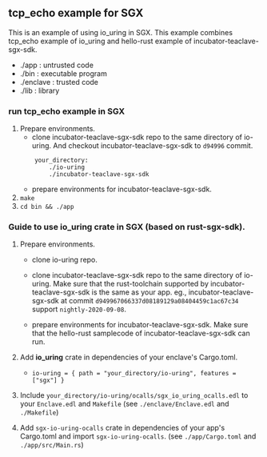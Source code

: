 ## tcp_echo example for SGX
This is an example of using io_uring in SGX. 
This example combines tcp_echo example of io_uring and hello-rust example of incubator-teaclave-sgx-sdk.
- ./app : untrusted code
- ./bin : executable program
- ./enclave : trusted code
- ./lib : library

### run tcp_echo example in SGX
1. Prepare environments.
    - clone incubator-teaclave-sgx-sdk repo to the same directory of io-uring. And checkout incubator-teaclave-sgx-sdk to ```d94996``` commit.
    ```
        your_directory:
            ./io-uring
            ./incubator-teaclave-sgx-sdk
    ```
    - prepare environments for incubator-teaclave-sgx-sdk.
2. ```make```
3. ```cd bin && ./app```


### Guide to use io_uring crate in SGX (based on rust-sgx-sdk).
1. Prepare environments.
    - clone io-uring repo.
    - clone incubator-teaclave-sgx-sdk repo to the same directory of io-uring. Make sure that the rust-toolchain supported by incubator-teaclave-sgx-sdk is the same as your app. eg., incubator-teaclave-sgx-sdk at commit ```d949967066337d08189129a08404459c1ac67c34``` support ```nightly-2020-09-08```.
        
    - prepare environments for incubator-teaclave-sgx-sdk. Make sure that the hello-rust samplecode of incubator-teaclave-sgx-sdk can run.
        
2. Add **io_uring** crate in dependencies of your enclave's Cargo.toml.
    - ```io-uring = { path = "your_directory/io-uring", features = ["sgx"] }```
3. Include ```your_directory/io-uring/ocalls/sgx_io_uring_ocalls.edl``` to your ```Enclave.edl``` and ```Makefile``` (see ```./enclave/Enclave.edl``` and ```./Makefile```)
4. Add ```sgx-io-uring-ocalls``` crate in dependencies of your app's Cargo.toml and import ```sgx-io-uring-ocalls```. (see ```./app/Cargo.toml``` and ```./app/src/Main.rs```)
